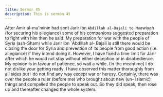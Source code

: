 ```yaml
---
title: Sermon 45
description: This is sermon 45
---
```


After Amir al-mu'minin had sent Jarir ibn `Abdillah al-Bajali to Mu`awiyah (for securing his
allegiance) some of his companions suggested preparation to fight with him then he said:
My preparation for war with the people of Syria (ash-Sham) while Jarir ibn `Abdillah al-
Bajali is still there would be closing the door for Syria and prevention of its people from good
action (i.e. allegiance) if they intend doing it.
However, I have fixed a time limit for Jarir after which he would not stay without either
deception or in disobedience. My opinion is in favour of patience, so wait a while. (In the
meantime) I do not dislike your getting ready.
I have observed this matter thoroughly from all sides but I do not find any way except war or
heresy. Certainly, there was over the people a ruler (before me) who brought about new (un-
Islamic) things and compelled the people to speak out. So they did speak, then rose up and
thereafter changed the whole system.
